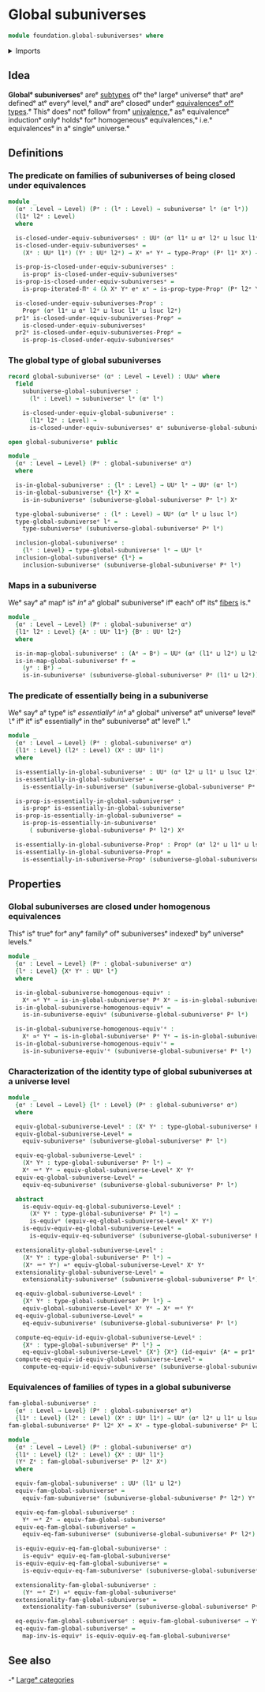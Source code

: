 # Global subuniverses

```agda
module foundation.global-subuniversesᵉ where
```

<details><summary>Imports</summary>

```agda
open import foundation.dependent-pair-typesᵉ
open import foundation.iterated-dependent-product-typesᵉ
open import foundation.subuniversesᵉ
open import foundation.universe-levelsᵉ

open import foundation-core.equivalencesᵉ
open import foundation-core.fibers-of-mapsᵉ
open import foundation-core.identity-typesᵉ
open import foundation-core.propositionsᵉ
```

</details>

## Idea

**Globalᵉ subuniverses**ᵉ areᵉ [subtypes](foundation-core.subtypes.mdᵉ) ofᵉ theᵉ largeᵉ
universeᵉ thatᵉ areᵉ definedᵉ atᵉ everyᵉ level,ᵉ andᵉ areᵉ closedᵉ underᵉ
[equivalencesᵉ ofᵉ types](foundation-core.equivalences.md).ᵉ Thisᵉ doesᵉ notᵉ followᵉ
fromᵉ [univalence](foundation.univalence.md),ᵉ asᵉ equivalenceᵉ inductionᵉ onlyᵉ holdsᵉ
forᵉ homogeneousᵉ equivalences,ᵉ i.e.ᵉ equivalencesᵉ in aᵉ singleᵉ universe.ᵉ

## Definitions

### The predicate on families of subuniverses of being closed under equivalences

```agda
module _
  (αᵉ : Level → Level) (Pᵉ : (lᵉ : Level) → subuniverseᵉ lᵉ (αᵉ lᵉ))
  (l1ᵉ l2ᵉ : Level)
  where

  is-closed-under-equiv-subuniversesᵉ : UUᵉ (αᵉ l1ᵉ ⊔ αᵉ l2ᵉ ⊔ lsuc l1ᵉ ⊔ lsuc l2ᵉ)
  is-closed-under-equiv-subuniversesᵉ =
    (Xᵉ : UUᵉ l1ᵉ) (Yᵉ : UUᵉ l2ᵉ) → Xᵉ ≃ᵉ Yᵉ → type-Propᵉ (Pᵉ l1ᵉ Xᵉ) → type-Propᵉ (Pᵉ l2ᵉ Yᵉ)

  is-prop-is-closed-under-equiv-subuniversesᵉ :
    is-propᵉ is-closed-under-equiv-subuniversesᵉ
  is-prop-is-closed-under-equiv-subuniversesᵉ =
    is-prop-iterated-Πᵉ 4 (λ Xᵉ Yᵉ eᵉ xᵉ → is-prop-type-Propᵉ (Pᵉ l2ᵉ Yᵉ))

  is-closed-under-equiv-subuniverses-Propᵉ :
    Propᵉ (αᵉ l1ᵉ ⊔ αᵉ l2ᵉ ⊔ lsuc l1ᵉ ⊔ lsuc l2ᵉ)
  pr1ᵉ is-closed-under-equiv-subuniverses-Propᵉ =
    is-closed-under-equiv-subuniversesᵉ
  pr2ᵉ is-closed-under-equiv-subuniverses-Propᵉ =
    is-prop-is-closed-under-equiv-subuniversesᵉ
```

### The global type of global subuniverses

```agda
record global-subuniverseᵉ (αᵉ : Level → Level) : UUωᵉ where
  field
    subuniverse-global-subuniverseᵉ :
      (lᵉ : Level) → subuniverseᵉ lᵉ (αᵉ lᵉ)

    is-closed-under-equiv-global-subuniverseᵉ :
      (l1ᵉ l2ᵉ : Level) →
      is-closed-under-equiv-subuniversesᵉ αᵉ subuniverse-global-subuniverseᵉ l1ᵉ l2ᵉ

open global-subuniverseᵉ public

module _
  {αᵉ : Level → Level} (Pᵉ : global-subuniverseᵉ αᵉ)
  where

  is-in-global-subuniverseᵉ : {lᵉ : Level} → UUᵉ lᵉ → UUᵉ (αᵉ lᵉ)
  is-in-global-subuniverseᵉ {lᵉ} Xᵉ =
    is-in-subuniverseᵉ (subuniverse-global-subuniverseᵉ Pᵉ lᵉ) Xᵉ

  type-global-subuniverseᵉ : (lᵉ : Level) → UUᵉ (αᵉ lᵉ ⊔ lsuc lᵉ)
  type-global-subuniverseᵉ lᵉ =
    type-subuniverseᵉ (subuniverse-global-subuniverseᵉ Pᵉ lᵉ)

  inclusion-global-subuniverseᵉ :
    {lᵉ : Level} → type-global-subuniverseᵉ lᵉ → UUᵉ lᵉ
  inclusion-global-subuniverseᵉ {lᵉ} =
    inclusion-subuniverseᵉ (subuniverse-global-subuniverseᵉ Pᵉ lᵉ)
```

### Maps in a subuniverse

Weᵉ sayᵉ aᵉ mapᵉ isᵉ _inᵉ_ aᵉ globalᵉ subuniverseᵉ ifᵉ eachᵉ ofᵉ itsᵉ
[fibers](foundation-core.fibers-of-maps.mdᵉ) is.ᵉ

```agda
module _
  {αᵉ : Level → Level} (Pᵉ : global-subuniverseᵉ αᵉ)
  {l1ᵉ l2ᵉ : Level} {Aᵉ : UUᵉ l1ᵉ} {Bᵉ : UUᵉ l2ᵉ}
  where

  is-in-map-global-subuniverseᵉ : (Aᵉ → Bᵉ) → UUᵉ (αᵉ (l1ᵉ ⊔ l2ᵉ) ⊔ l2ᵉ)
  is-in-map-global-subuniverseᵉ fᵉ =
    (yᵉ : Bᵉ) →
    is-in-subuniverseᵉ (subuniverse-global-subuniverseᵉ Pᵉ (l1ᵉ ⊔ l2ᵉ)) (fiberᵉ fᵉ yᵉ)
```

### The predicate of essentially being in a subuniverse

Weᵉ sayᵉ aᵉ typeᵉ isᵉ _essentiallyᵉ inᵉ_ aᵉ globalᵉ universeᵉ atᵉ universeᵉ levelᵉ `l`ᵉ ifᵉ itᵉ
isᵉ essentiallyᵉ in theᵉ subuniverseᵉ atᵉ levelᵉ `l`.ᵉ

```agda
module _
  {αᵉ : Level → Level} (Pᵉ : global-subuniverseᵉ αᵉ)
  {l1ᵉ : Level} (l2ᵉ : Level) (Xᵉ : UUᵉ l1ᵉ)
  where

  is-essentially-in-global-subuniverseᵉ : UUᵉ (αᵉ l2ᵉ ⊔ l1ᵉ ⊔ lsuc l2ᵉ)
  is-essentially-in-global-subuniverseᵉ =
    is-essentially-in-subuniverseᵉ (subuniverse-global-subuniverseᵉ Pᵉ l2ᵉ) Xᵉ

  is-prop-is-essentially-in-global-subuniverseᵉ :
    is-propᵉ is-essentially-in-global-subuniverseᵉ
  is-prop-is-essentially-in-global-subuniverseᵉ =
    is-prop-is-essentially-in-subuniverseᵉ
      ( subuniverse-global-subuniverseᵉ Pᵉ l2ᵉ) Xᵉ

  is-essentially-in-global-subuniverse-Propᵉ : Propᵉ (αᵉ l2ᵉ ⊔ l1ᵉ ⊔ lsuc l2ᵉ)
  is-essentially-in-global-subuniverse-Propᵉ =
    is-essentially-in-subuniverse-Propᵉ (subuniverse-global-subuniverseᵉ Pᵉ l2ᵉ) Xᵉ
```

## Properties

### Global subuniverses are closed under homogenous equivalences

Thisᵉ isᵉ trueᵉ forᵉ anyᵉ familyᵉ ofᵉ subuniversesᵉ indexedᵉ byᵉ universeᵉ levels.ᵉ

```agda
module _
  {αᵉ : Level → Level} (Pᵉ : global-subuniverseᵉ αᵉ)
  {lᵉ : Level} {Xᵉ Yᵉ : UUᵉ lᵉ}
  where

  is-in-global-subuniverse-homogenous-equivᵉ :
    Xᵉ ≃ᵉ Yᵉ → is-in-global-subuniverseᵉ Pᵉ Xᵉ → is-in-global-subuniverseᵉ Pᵉ Yᵉ
  is-in-global-subuniverse-homogenous-equivᵉ =
    is-in-subuniverse-equivᵉ (subuniverse-global-subuniverseᵉ Pᵉ lᵉ)

  is-in-global-subuniverse-homogenous-equiv'ᵉ :
    Xᵉ ≃ᵉ Yᵉ → is-in-global-subuniverseᵉ Pᵉ Yᵉ → is-in-global-subuniverseᵉ Pᵉ Xᵉ
  is-in-global-subuniverse-homogenous-equiv'ᵉ =
    is-in-subuniverse-equiv'ᵉ (subuniverse-global-subuniverseᵉ Pᵉ lᵉ)
```

### Characterization of the identity type of global subuniverses at a universe level

```agda
module _
  {αᵉ : Level → Level} {lᵉ : Level} (Pᵉ : global-subuniverseᵉ αᵉ)
  where

  equiv-global-subuniverse-Levelᵉ : (Xᵉ Yᵉ : type-global-subuniverseᵉ Pᵉ lᵉ) → UUᵉ lᵉ
  equiv-global-subuniverse-Levelᵉ =
    equiv-subuniverseᵉ (subuniverse-global-subuniverseᵉ Pᵉ lᵉ)

  equiv-eq-global-subuniverse-Levelᵉ :
    (Xᵉ Yᵉ : type-global-subuniverseᵉ Pᵉ lᵉ) →
    Xᵉ ＝ᵉ Yᵉ → equiv-global-subuniverse-Levelᵉ Xᵉ Yᵉ
  equiv-eq-global-subuniverse-Levelᵉ =
    equiv-eq-subuniverseᵉ (subuniverse-global-subuniverseᵉ Pᵉ lᵉ)

  abstract
    is-equiv-equiv-eq-global-subuniverse-Levelᵉ :
      (Xᵉ Yᵉ : type-global-subuniverseᵉ Pᵉ lᵉ) →
      is-equivᵉ (equiv-eq-global-subuniverse-Levelᵉ Xᵉ Yᵉ)
    is-equiv-equiv-eq-global-subuniverse-Levelᵉ =
      is-equiv-equiv-eq-subuniverseᵉ (subuniverse-global-subuniverseᵉ Pᵉ lᵉ)

  extensionality-global-subuniverse-Levelᵉ :
    (Xᵉ Yᵉ : type-global-subuniverseᵉ Pᵉ lᵉ) →
    (Xᵉ ＝ᵉ Yᵉ) ≃ᵉ equiv-global-subuniverse-Levelᵉ Xᵉ Yᵉ
  extensionality-global-subuniverse-Levelᵉ =
    extensionality-subuniverseᵉ (subuniverse-global-subuniverseᵉ Pᵉ lᵉ)

  eq-equiv-global-subuniverse-Levelᵉ :
    {Xᵉ Yᵉ : type-global-subuniverseᵉ Pᵉ lᵉ} →
    equiv-global-subuniverse-Levelᵉ Xᵉ Yᵉ → Xᵉ ＝ᵉ Yᵉ
  eq-equiv-global-subuniverse-Levelᵉ =
    eq-equiv-subuniverseᵉ (subuniverse-global-subuniverseᵉ Pᵉ lᵉ)

  compute-eq-equiv-id-equiv-global-subuniverse-Levelᵉ :
    {Xᵉ : type-global-subuniverseᵉ Pᵉ lᵉ} →
    eq-equiv-global-subuniverse-Levelᵉ {Xᵉ} {Xᵉ} (id-equivᵉ {Aᵉ = pr1ᵉ Xᵉ}) ＝ᵉ reflᵉ
  compute-eq-equiv-id-equiv-global-subuniverse-Levelᵉ =
    compute-eq-equiv-id-equiv-subuniverseᵉ (subuniverse-global-subuniverseᵉ Pᵉ lᵉ)
```

### Equivalences of families of types in a global subuniverse

```agda
fam-global-subuniverseᵉ :
  {αᵉ : Level → Level} (Pᵉ : global-subuniverseᵉ αᵉ)
  {l1ᵉ : Level} (l2ᵉ : Level) (Xᵉ : UUᵉ l1ᵉ) → UUᵉ (αᵉ l2ᵉ ⊔ l1ᵉ ⊔ lsuc l2ᵉ)
fam-global-subuniverseᵉ Pᵉ l2ᵉ Xᵉ = Xᵉ → type-global-subuniverseᵉ Pᵉ l2ᵉ

module _
  {αᵉ : Level → Level} (Pᵉ : global-subuniverseᵉ αᵉ)
  {l1ᵉ : Level} (l2ᵉ : Level) {Xᵉ : UUᵉ l1ᵉ}
  (Yᵉ Zᵉ : fam-global-subuniverseᵉ Pᵉ l2ᵉ Xᵉ)
  where

  equiv-fam-global-subuniverseᵉ : UUᵉ (l1ᵉ ⊔ l2ᵉ)
  equiv-fam-global-subuniverseᵉ =
    equiv-fam-subuniverseᵉ (subuniverse-global-subuniverseᵉ Pᵉ l2ᵉ) Yᵉ Zᵉ

  equiv-eq-fam-global-subuniverseᵉ :
    Yᵉ ＝ᵉ Zᵉ → equiv-fam-global-subuniverseᵉ
  equiv-eq-fam-global-subuniverseᵉ =
    equiv-eq-fam-subuniverseᵉ (subuniverse-global-subuniverseᵉ Pᵉ l2ᵉ) Yᵉ Zᵉ

  is-equiv-equiv-eq-fam-global-subuniverseᵉ :
    is-equivᵉ equiv-eq-fam-global-subuniverseᵉ
  is-equiv-equiv-eq-fam-global-subuniverseᵉ =
    is-equiv-equiv-eq-fam-subuniverseᵉ (subuniverse-global-subuniverseᵉ Pᵉ l2ᵉ) Yᵉ Zᵉ

  extensionality-fam-global-subuniverseᵉ :
    (Yᵉ ＝ᵉ Zᵉ) ≃ᵉ equiv-fam-global-subuniverseᵉ
  extensionality-fam-global-subuniverseᵉ =
    extensionality-fam-subuniverseᵉ (subuniverse-global-subuniverseᵉ Pᵉ l2ᵉ) Yᵉ Zᵉ

  eq-equiv-fam-global-subuniverseᵉ : equiv-fam-global-subuniverseᵉ → Yᵉ ＝ᵉ Zᵉ
  eq-equiv-fam-global-subuniverseᵉ =
    map-inv-is-equivᵉ is-equiv-equiv-eq-fam-global-subuniverseᵉ
```

## See also

-ᵉ [Largeᵉ categories](category-theory.large-categories.mdᵉ)